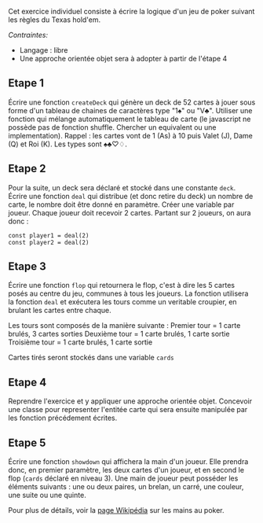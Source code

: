 Cet exercice individuel consiste à écrire la logique d'un jeu de poker suivant les règles du Texas hold'em.

*Contraintes:*

- Langage : libre
- Une approche orientée objet sera à adopter à partir de l'étape 4

## Etape 1

Écrire une fonction `createDeck` qui génère un deck de 52 cartes à jouer sous forme d'un tableau de chaines de caractères type "1♠︎" ou "V♣︎". Utiliser une fonction qui mélange automatiquement le tableau de carte (le javascript ne possède pas de fonction shuffle. Chercher un equivalent ou une implementation).
Rappel : les cartes vont de 1 (As) à 10 puis Valet (J), Dame (Q) et Roi (K). Les types sont ♠︎♣︎♡♢.

## Etape 2

Pour la suite, un deck sera déclaré et stocké dans une constante `deck`.
Écrire une fonction `deal` qui distribue (et donc retire du deck) un nombre de carte, le nombre doit être donné en paramètre.
Créer une variable par joueur. Chaque joueur doit recevoir 2 cartes.
Partant sur 2 joueurs, on aura donc :

```
const player1 = deal(2)
const player2 = deal(2)

```

## Etape 3

Écrire une fonction `flop` qui retournera le flop, c'est à dire les 5 cartes posés au centre du jeu, communes à tous les joueurs. La fonction utilisera la fonction `deal` et exécutera les tours comme un veritable croupier, en brulant les cartes entre chaque.

Les tours sont composés de la manière suivante :
Premier tour = 1 carte brulés, 3 cartes sorties
Deuxième tour = 1 carte brulés, 1 carte sortie
Troisième tour = 1 carte brulés, 1 carte sortie

Cartes tirés seront stockés dans une variable `cards`

## Etape 4

Reprendre l'exercice et y appliquer une approche orientée objet. Concevoir une classe pour representer l'entitée carte qui sera ensuite manipulée par les fonction précédement écrites.

## Etape 5

Écrire une fonction `showdown` qui affichera la main d'un joueur. Elle prendra donc, en premier paramètre, les deux cartes d'un joueur, et en second le flop (`cards` déclaré en niveau 3).
Une main de joueur peut posséder les éléments suivants : une ou deux paires, un brelan, un carré, une couleur, une suite ou une quinte.

Pour plus de détails, voir la [page Wikipédia](https://fr.wikipedia.org/wiki/Main_au_poker#Ordre_des_niveaux_des_mains) sur les mains au poker.